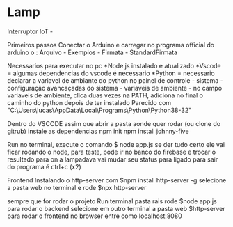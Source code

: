 # Lamp
Interruptor IoT - 

Primeiros passos 
Conectar o Arduino e carregar no programa official do arduino o :
Arquivo - Exemplos - Firmata - StandardFirmata

Necessarios para executar no pc
*Node.js instalado e atualizado
*Vscode = algumas dependencias do vscode é necessario
*Python = necessario declarar a variavel de ambiante do python no painel de controle - sistema - configuração avancaçadas do sistema -
variaveis de ambiente - no campo variaveis de ambiente, clica duas vezes na PATH, adiciona no final o caminho do python depois de 
ter instalado Parecido com "C:\Users\lucas\AppData\Local\Programs\Python\Python38-32"

Dentro do VSCODE
assim que abrir a pasta aonde quer rodar (ou clone do gitrub) instale as dependencias
npm init
npm install johnny-five 

Run
no terminal, execute o comando 
$ node app.js
se der tudo certo ele vai ficar rodando o node, para teste, pode ir no banco do firebase e trocar o resultado para on
a lampadava vai mudar seu status para ligado
para sair do programa é ctrl+c (x2)

Frontend
Instalando o http-server com
$npm install http-server -g
selecione a pasta web no terminal e rode
$npx http-server

sempre que for rodar o projeto
Run terminal
pasta rais rode
$node app.js 
para rodar o backend
selecione em outro terminal a pasta web
$http-server
para rodar o frontend
no browser entre como 
localhost:8080